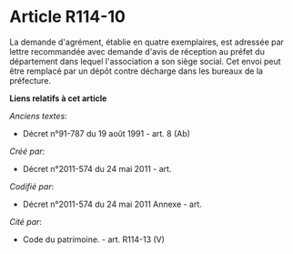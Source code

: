 # Article R114-10

La demande d'agrément, établie en quatre exemplaires, est adressée par lettre recommandée avec demande d'avis de réception au
préfet du département dans lequel l'association a son siège social. Cet envoi peut être remplacé par un dépôt contre décharge
dans les bureaux de la préfecture.

**Liens relatifs à cet article**

_Anciens textes_:

  - Décret n°91-787 du 19 août 1991 - art. 8 (Ab)

_Créé par_:

  - Décret n°2011-574 du 24 mai 2011  - art.

_Codifié par_:

  - Décret n°2011-574 du 24 mai 2011 Annexe - art.

_Cité par_:

  - Code du patrimoine. - art. R114-13 (V)
